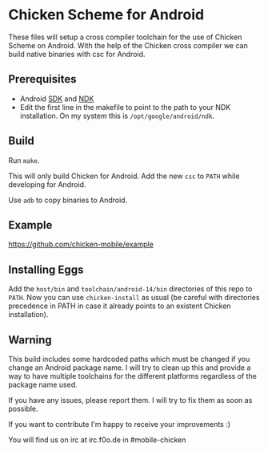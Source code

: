 # Chicken Scheme for Android

These files will setup a cross compiler toolchain for the use of Chicken Scheme on Android. With the help of the Chicken cross compiler we can build native binaries with csc for Android.

## Prerequisites

* Android [SDK](http://developer.android.com/sdk/) and [NDK](http://developer.android.com/tools/sdk/ndk/)
* Edit the first line in the makefile to point to the path to your NDK installation. On my system this is `/opt/google/android/ndk`.

## Build

Run `make`.

This will only build Chicken for Android. Add the new `csc` to `PATH` while developing for Android.

Use `adb` to copy binaries to Android.

## Example

https://github.com/chicken-mobile/example

## Installing Eggs

Add the `host/bin` and `toolchain/android-14/bin` directories of this repo to `PATH`. Now you can use `chicken-install` as usual (be careful with directories precedence in PATH in case it already points to an existent Chicken installation).

## Warning

This build includes some hardcoded paths which must be changed if you change an Android package name. I will try to clean up this and provide a way to have multiple toolchains for the different platforms regardless of the package name used.

If you have any issues, please report them. I will try to fix them as soon as possible.

If you want to contribute I'm happy to receive your improvements :)

You will find us on irc at irc.f0o.de in #mobile-chicken